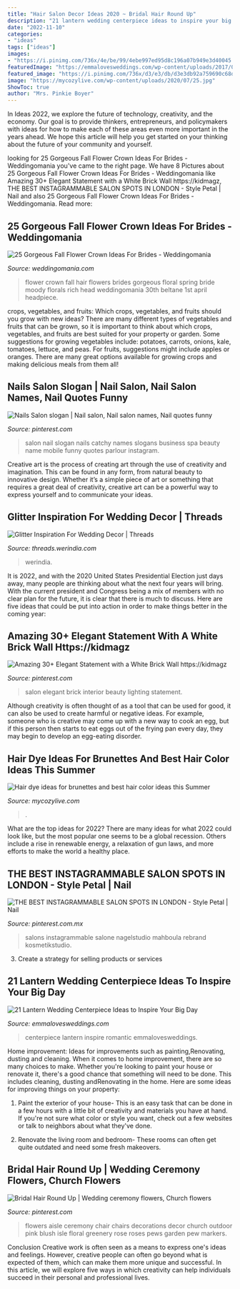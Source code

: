 ```yaml
---
title: "Hair Salon Decor Ideas 2020 ~ Bridal Hair Round Up"
description: "21 lantern wedding centerpiece ideas to inspire your big day"
date: "2022-11-10"
categories:
- "ideas"
tags: ["ideas"]
images:
- "https://i.pinimg.com/736x/4e/be/99/4ebe997ed95d8c196a07b949e3d40045.jpg"
featuredImage: "https://emmalovesweddings.com/wp-content/uploads/2017/08/romantic-wedding-centerpiece-ideas-with-lantern.jpg"
featured_image: "https://i.pinimg.com/736x/d3/e3/db/d3e3db92a759690c68d8c0e0594febd7.jpg"
image: "https://mycozylive.com/wp-content/uploads/2020/07/25.jpg"
ShowToc: true
author: "Mrs. Pinkie Boyer"
---
```



In Ideas 2022, we explore the future of technology, creativity, and the economy. Our goal is to provide thinkers, entrepreneurs, and policymakers with ideas for how to make each of these areas even more important in the years ahead. We hope this article will help you get started on your thinking about the future of your community and yourself.

	

		
looking for 25 Gorgeous Fall Flower Crown Ideas For Brides - Weddingomania you've came to the right page. We have 8 Pictures about 25 Gorgeous Fall Flower Crown Ideas For Brides - Weddingomania like Amazing 30+ Elegant Statement with a White Brick Wall https://kidmagz, THE BEST INSTAGRAMMABLE SALON SPOTS IN LONDON - Style Petal | Nail and also 25 Gorgeous Fall Flower Crown Ideas For Brides - Weddingomania. Read more:
		
    
## 25 Gorgeous Fall Flower Crown Ideas For Brides - Weddingomania

<img loading=lazy src="https://i.weddingomania.com/25-gorgeous-fall-flower-crown-ideas-for-brides-22-500x681.jpg" onerror="this.onerror=null;this.src='https://tse3.mm.bing.net/th?id=OIP.W0hONZYC5jXj-5hQzlIJtAHaKF&amp;pid=15.1';" alt="25 Gorgeous Fall Flower Crown Ideas For Brides - Weddingomania">

_Source: weddingomania.com_

>flower crown fall hair flowers brides gorgeous floral spring bride moody florals rich head weddingomania 30th beltane 1st april headpiece. 

	

crops, vegetables, and fruits: Which crops, vegetables, and fruits should you grow with new ideas?
There are many different types of vegetables and fruits that can be grown, so it is important to think about which crops, vegetables, and fruits are best suited for your property or garden. Some suggestions for growing vegetables include: potatoes, carrots, onions, kale, tomatoes, lettuce, and peas. For fruits, suggestions might include apples or oranges. There are many great options available for growing crops and making delicious meals from them all!

    
## Nails Salon Slogan | Nail Salon, Nail Salon Names, Nail Quotes Funny

<img loading=lazy src="https://i.pinimg.com/736x/4e/be/99/4ebe997ed95d8c196a07b949e3d40045.jpg" onerror="this.onerror=null;this.src='https://tse4.mm.bing.net/th?id=OIP.CtXFVqwgZsDa_9eEvQOFKgHaJ3&amp;pid=15.1';" alt="Nails Salon slogan | Nail salon, Nail salon names, Nail quotes funny">

_Source: pinterest.com_

>salon nail slogan nails catchy names slogans business spa beauty name mobile funny quotes parlour instagram. 

	

Creative art is the process of creating art through the use of creativity and imagination. This can be found in any form, from natural beauty to innovative design. Whether it’s a simple piece of art or something that requires a great deal of creativity, creative art can be a powerful way to express yourself and to communicate your ideas.

    
## Glitter Inspiration For Wedding Decor | Threads

<img loading=lazy src="https://threads.werindia.com/wp-content/uploads/2016/07/Glitter-Wedding-Decor-Threads-WeRIndia6.jpg" onerror="this.onerror=null;this.src='https://tse1.mm.bing.net/th?id=OIP.DfNPaBrZY7XVLtC5HxT_cQHaLH&amp;pid=15.1';" alt="Glitter Inspiration For Wedding Decor | Threads">

_Source: threads.werindia.com_

>werindia. 

	

It is 2022, and with the 2020 United States Presidential Election just days away, many people are thinking about what the next four years will bring. With the current president and Congress being a mix of members with no clear plan for the future, it is clear that there is much to discuss. Here are five ideas that could be put into action in order to make things better in the coming year: 

    
## Amazing 30+ Elegant Statement With A White Brick Wall Https://kidmagz

<img loading=lazy src="https://i.pinimg.com/736x/a7/09/19/a70919abab05f1705225cee4cd8ab804.jpg" onerror="this.onerror=null;this.src='https://tse3.mm.bing.net/th?id=OIP.HrXku09CjNqmsXvvvYJ7uAHaLI&amp;pid=15.1';" alt="Amazing 30+ Elegant Statement with a White Brick Wall https://kidmagz">

_Source: pinterest.com_

>salon elegant brick interior beauty lighting statement. 

	

Although creativity is often thought of as a tool that can be used for good, it can also be used to create harmful or negative ideas. For example, someone who is creative may come up with a new way to cook an egg, but if this person then starts to eat eggs out of the frying pan every day, they may begin to develop an egg-eating disorder.

    
## Hair Dye Ideas For Brunettes And Best Hair Color Ideas This Summer

<img loading=lazy src="https://mycozylive.com/wp-content/uploads/2020/07/25.jpg" onerror="this.onerror=null;this.src='https://tse4.mm.bing.net/th?id=OIP.wVTNrEWEekq_ioQAPusqnAHaJ5&amp;pid=15.1';" alt="Hair dye ideas for brunettes and best hair color ideas this Summer">

_Source: mycozylive.com_

>. 

	

What are the top ideas for 2022?
There are many ideas for what 2022 could look like, but the most popular one seems to be a global recession. Others include a rise in renewable energy, a relaxation of gun laws, and more efforts to make the world a healthy place.

    
## THE BEST INSTAGRAMMABLE SALON SPOTS IN LONDON - Style Petal | Nail

<img loading=lazy src="https://i.pinimg.com/736x/d3/e3/db/d3e3db92a759690c68d8c0e0594febd7.jpg" onerror="this.onerror=null;this.src='https://tse2.mm.bing.net/th?id=OIP.8GBadH0oLtfPOZCC-jf1dAHaLH&amp;pid=15.1';" alt="THE BEST INSTAGRAMMABLE SALON SPOTS IN LONDON - Style Petal | Nail">

_Source: pinterest.com.mx_

>salons instagrammable salone nagelstudio mahboula rebrand kosmetikstudio. 

	

3. Create a strategy for selling products or services 

    
## 21 Lantern Wedding Centerpiece Ideas To Inspire Your Big Day

<img loading=lazy src="https://emmalovesweddings.com/wp-content/uploads/2017/08/romantic-wedding-centerpiece-ideas-with-lantern.jpg" onerror="this.onerror=null;this.src='https://tse4.mm.bing.net/th?id=OIP.Wu7VWMfJD5B38XqF0CIy1gHaLH&amp;pid=15.1';" alt="21 Lantern Wedding Centerpiece Ideas to Inspire Your Big Day">

_Source: emmalovesweddings.com_

>centerpiece lantern inspire romantic emmalovesweddings. 

	

Home improvement: Ideas for improvements such as painting,Renovating, dusting and cleaning.
When it comes to home improvement, there are so many choices to make. Whether you're looking to paint your house or renovate it, there's a good chance that something will need to be done. This includes cleaning, dusting andRenovating in the home. Here are some ideas for improving things on your property: 
1. Paint the exterior of your house- This is an easy task that can be done in a few hours with a little bit of creativity and materials you have at hand. If you're not sure what color or style you want, check out a few websites or talk to neighbors about what they've done. 

2. Renovate the living room and bedroom- These rooms can often get quite outdated and need some fresh makeovers.

    
## Bridal Hair Round Up | Wedding Ceremony Flowers, Church Flowers

<img loading=lazy src="https://i.pinimg.com/736x/41/d7/47/41d7470dd947e6b2d39c8d39232ef855--wedding-isle-flowers-wedding-bouquets.jpg" onerror="this.onerror=null;this.src='https://tse2.mm.bing.net/th?id=OIP.zM5vEcYE6EDuZzTBQ9sE1wHaLH&amp;pid=15.1';" alt="Bridal Hair Round Up | Wedding ceremony flowers, Church flowers">

_Source: pinterest.com_

>flowers aisle ceremony chair chairs decorations decor church outdoor pink blush isle floral greenery rose roses pews garden pew markers. 

	

Conclusion
Creative work is often seen as a means to express one's ideas and feelings. However, creative people can often go beyond what is expected of them, which can make them more unique and successful. In this article, we will explore five ways in which creativity can help individuals succeed in their personal and professional lives.

